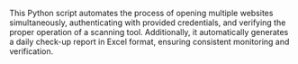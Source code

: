 This Python script automates the process of opening multiple websites simultaneously, authenticating with provided credentials, and verifying the proper operation of a scanning tool. Additionally, it automatically generates a daily check-up report in Excel format, ensuring consistent monitoring and verification.
